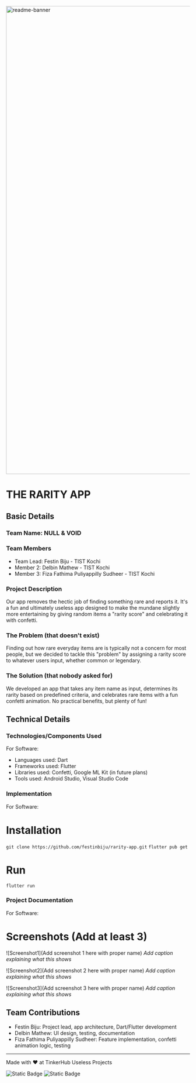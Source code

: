<img width="1280" alt="readme-banner" src="https://github.com/user-attachments/assets/35332e92-44cb-425b-9dff-27bcf1023c6c">

# THE RARITY APP

## Basic Details
### Team Name: NULL & VOID


### Team Members
- Team Lead: Festin Biju - TIST Kochi
- Member 2: Delbin Mathew - TIST Kochi
- Member 3: Fiza Fathima Puliyappilly Sudheer - TIST Kochi

### Project Description
Our app removes the hectic job of finding something rare and reports it. It's a fun and ultimately useless app designed to make the mundane slightly more entertaining by giving random items a "rarity score" and celebrating it with confetti.

### The Problem (that doesn't exist)
Finding out how rare everyday items are is typically not a concern for most people, but we decided to tackle this "problem" by assigning a rarity score to whatever users input, whether common or legendary.

### The Solution (that nobody asked for)
We developed an app that takes any item name as input, determines its rarity based on predefined criteria, and celebrates rare items with a fun confetti animation. No practical benefits, but plenty of fun!
## Technical Details
### Technologies/Components Used
For Software:
- Languages used: Dart
- Frameworks used: Flutter
- Libraries used: Confetti, Google ML Kit (in future plans)
- Tools used: Android Studio, Visual Studio Code

### Implementation
For Software:
# Installation
`git clone https://github.com/festinbiju/rarity-app.git`
`flutter pub get`
# Run
`flutter run`

### Project Documentation
For Software:

# Screenshots (Add at least 3)
![Screenshot1](Add screenshot 1 here with proper name)
*Add caption explaining what this shows*

![Screenshot2](Add screenshot 2 here with proper name)
*Add caption explaining what this shows*

![Screenshot3](Add screenshot 3 here with proper name)
*Add caption explaining what this shows*

## Team Contributions
- Festin Biju: Project lead, app architecture, Dart/Flutter development
- Delbin Mathew: UI design, testing, documentation
- Fiza Fathima Puliyappilly Sudheer: Feature implementation, confetti animation logic, testing

---
Made with ❤️ at TinkerHub Useless Projects 

![Static Badge](https://img.shields.io/badge/TinkerHub-24?color=%23000000&link=https%3A%2F%2Fwww.tinkerhub.org%2F)
![Static Badge](https://img.shields.io/badge/UselessProject--24-24?link=https%3A%2F%2Fwww.tinkerhub.org%2Fevents%2FQ2Q1TQKX6Q%2FUseless%2520Projects)



